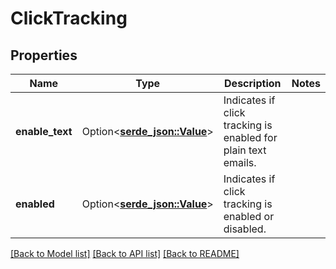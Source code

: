 # ClickTracking

## Properties

Name | Type | Description | Notes
------------ | ------------- | ------------- | -------------
**enable_text** | Option<[**serde_json::Value**](.md)> | Indicates if click tracking is enabled for plain text emails. | 
**enabled** | Option<[**serde_json::Value**](.md)> | Indicates if click tracking is enabled or disabled. | 

[[Back to Model list]](../README.md#documentation-for-models) [[Back to API list]](../README.md#documentation-for-api-endpoints) [[Back to README]](../README.md)


